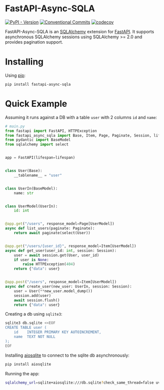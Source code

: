 # FastAPI-Async-SQLA

[![PyPI - Version](https://img.shields.io/pypi/v/fastapi-async-sqla)](https://pypi.org/project/FastAPI-Async-SQLA/)
[![Conventional Commits](https://img.shields.io/badge/Conventional%20Commits-1.0.0-brightgreen.svg)](https://conventionalcommits.org)
[![codecov](https://codecov.io/gh/hadrien/fastapi-async-sqla/graph/badge.svg?token=XK3YT60MWK)](https://codecov.io/gh/hadrien/fastapi-async-sqla)

FastAPI-Async-SQLA is an [SQLAlchemy] extension for [FastAPI]. It supports asynchronous
SQLAlchemy sessions using SQLAlchemy >= 2.0 and provides pagination support.

# Installing

Using [pip](https://pip.pypa.io/):
```
pip install fastapi-async-sqla
```

# Quick Example

Assuming it runs against a DB with a table `user` with 2 columns `id` and `name`:

```python
# main.py
from fastapi import FastAPI, HTTPException
from fastapi_async_sqla import Base, Item, Page, Paginate, Session, lifespan
from pydantic import BaseModel
from sqlalchemy import select


app = FastAPI(lifespan=lifespan)


class User(Base):
    __tablename__ = "user"


class UserIn(BaseModel):
    name: str


class UserModel(UserIn):
    id: int


@app.get("/users", response_model=Page[UserModel])
async def list_users(paginate: Paginate):
    return await paginate(select(User))


@app.get("/users/{user_id}", response_model=Item[UserModel])
async def get_user(user_id: int, session: Session):
    user = await session.get(User, user_id)
    if user is None:
        raise HTTPException(404)
    return {"data": user}


@app.post("/users", response_model=Item[UserModel])
async def create_user(new_user: UserIn, session: Session):
    user = User(**new_user.model_dump())
    session.add(user)
    await session.flush()
    return {"data": user}
```

Creating a db using `sqlite3`:
```bash
sqlite3 db.sqlite <<EOF
CREATE TABLE user (
    id    INTEGER PRIMARY KEY AUTOINCREMENT,
    name  TEXT NOT NULL
);
EOF
```

Installing [aiosqlite] to connect to the sqlite db asynchronously:
```bash
pip install aiosqlite
```

Running the app:
```bash
sqlalchemy_url=sqlite+aiosqlite:///db.sqlite?check_same_thread=false uvicorn main:app
```

[aiosqlite]: https://github.com/omnilib/aiosqlite
[FastAPI]: https://fastapi.tiangolo.com/
[SQLAlchemy]: http://sqlalchemy.org/
